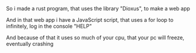 So i made a rust program, that uses the library "Dioxus", to make a web app

And in that web app i have a JavaScript script, that uses a for loop to infinitely, log in the console "HELP"

And because of that it uses so much of your cpu, that your pc will freeze, eventually crashing
